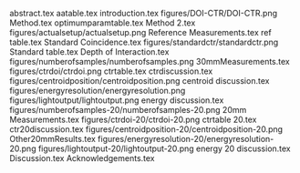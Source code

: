 abstract.tex
aatable.tex
introduction.tex
figures/DOI-CTR/DOI-CTR.png
Method.tex
optimumparamtable.tex
Method 2.tex
figures/actualsetup/actualsetup.png
Reference Measurements.tex
ref table.tex
Standard Coincidence.tex
figures/standardctr/standardctr.png
Standard table.tex
Depth of Interaction.tex
figures/numberofsamples/numberofsamples.png
30mmMeasurements.tex
figures/ctrdoi/ctrdoi.png
ctrtable.tex
ctrdiscussion.tex
figures/centroidposition/centroidposition.png
centroid discussion.tex
figures/energyresolution/energyresolution.png
figures/lightoutput/lightoutput.png
energy discussion.tex
figures/numberofsamples-20/numberofsamples-20.png
20mm Measurements.tex
figures/ctrdoi-20/ctrdoi-20.png
ctrtable 20.tex
ctr20discussion.tex
figures/centroidposition-20/centroidposition-20.png
Other20mmResults.tex
figures/energyresolution-20/energyresolution-20.png
figures/lightoutput-20/lightoutput-20.png
energy 20 discussion.tex
Discussion.tex
Acknowledgements.tex
